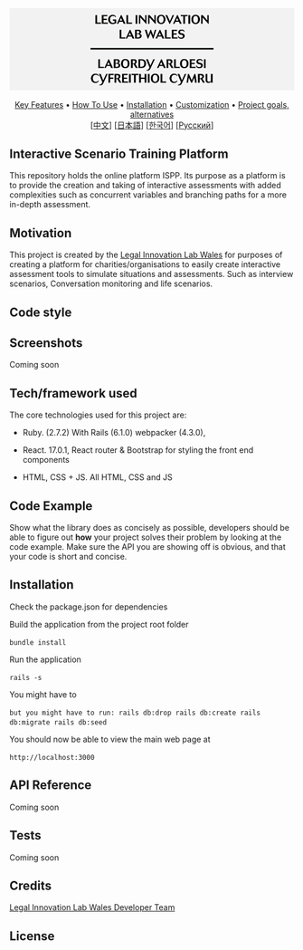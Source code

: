 <p align="center">
  <img src="logo-header-svg.png"<br>
</p>

<p align="center">
  <a href="#syntax-highlighting">Key Features</a> •
  <a href="#how-to-use">How To Use</a> •
  <a href="#installation">Installation</a> •
  <a href="#customization">Customization</a> •
  <a href="#project-goals-and-alternatives">Project goals, alternatives</a><br>
  [<a href="https://github.com/chinanf-boy/bat-zh">中文</a>] [<a href="doc/README-ja.md">日本語</a>] [<a href="doc/README-ko.md">한국어</a>] [<a href="doc/README-ru.md">Русский</a>]
</p>

## Interactive Scenario Training Platform 
This repository holds the online platform ISPP. Its purpose as a platform is to provide the creation and taking of interactive assessments with added complexities such as concurrent variables and branching paths for a more in-depth assessment.

## Motivation
This project is created by the [Legal Innovation Lab Wales](https://legaltech.wales/) for purposes of creating a platform for charities/organisations to easily create interactive assessment tools to simulate situations and assessments. Such as interview scenarios, Conversation monitoring and life scenarios.

## Code style


## Screenshots
Coming soon

## Tech/framework used
The core technologies used for this project are:
* Ruby. (2.7.2) With Rails (6.1.0) webpacker (4.3.0), 

* React. 17.0.1, React router & Bootstrap for styling the front end components

* HTML, CSS + JS. All HTML, CSS and JS

## Code Example
Show what the library does as concisely as possible, developers should be able to figure out **how** your project solves their problem by looking at the code example. Make sure the API you are showing off is obvious, and that your code is short and concise.

## Installation
Check the package.json for dependencies

Build the application from the project root folder

``bundle install``

Run the application

``rails -s``

You might have to 

``but you might have to run:
rails db:drop
rails db:create
rails db:migrate
rails db:seed``

You should now be able to view the main web page at 

``http://localhost:3000``

## API Reference

Coming soon

## Tests
Coming soon

## Credits
[Legal Innovation Lab Wales Developer Team](https://legaltech.wales/)

## License
